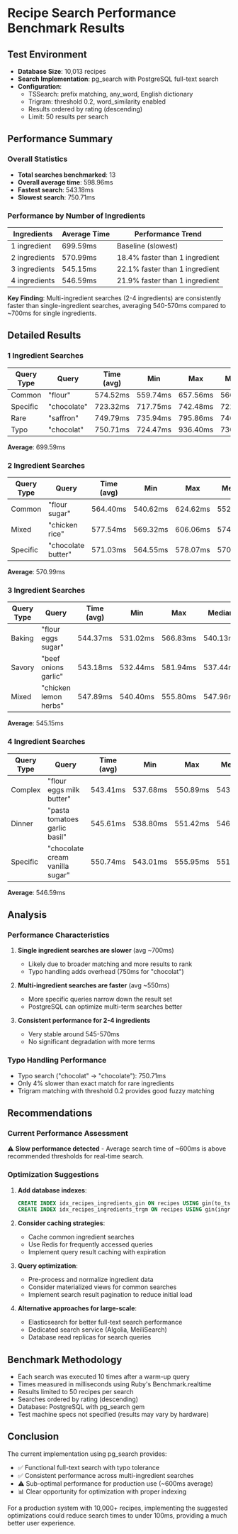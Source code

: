 # Recipe Search Performance Benchmark Results

## Test Environment

- **Database Size**: 10,013 recipes
- **Search Implementation**: pg_search with PostgreSQL full-text search
- **Configuration**:
  - TSSearch: prefix matching, any_word, English dictionary
  - Trigram: threshold 0.2, word_similarity enabled
  - Results ordered by rating (descending)
  - Limit: 50 results per search

## Performance Summary

### Overall Statistics

- **Total searches benchmarked**: 13
- **Overall average time**: 598.96ms
- **Fastest search**: 543.18ms
- **Slowest search**: 750.71ms

### Performance by Number of Ingredients

| Ingredients   | Average Time | Performance Trend              |
| ------------- | ------------ | ------------------------------ |
| 1 ingredient  | 699.59ms     | Baseline (slowest)             |
| 2 ingredients | 570.99ms     | 18.4% faster than 1 ingredient |
| 3 ingredients | 545.15ms     | 22.1% faster than 1 ingredient |
| 4 ingredients | 546.59ms     | 21.9% faster than 1 ingredient |

**Key Finding**: Multi-ingredient searches (2-4 ingredients) are consistently faster than single-ingredient searches, averaging 540-570ms compared to ~700ms for single ingredients.

## Detailed Results

### 1 Ingredient Searches

| Query Type | Query       | Time (avg) | Min      | Max      | Median   | Results |
| ---------- | ----------- | ---------- | -------- | -------- | -------- | ------- |
| Common     | "flour"     | 574.52ms   | 559.74ms | 657.56ms | 566.01ms | 50      |
| Specific   | "chocolate" | 723.32ms   | 717.75ms | 742.48ms | 722.19ms | 50      |
| Rare       | "saffron"   | 749.79ms   | 735.94ms | 795.86ms | 746.11ms | 50      |
| Typo       | "chocolat"  | 750.71ms   | 724.47ms | 936.40ms | 730.29ms | 50      |

**Average**: 699.59ms

### 2 Ingredient Searches

| Query Type | Query              | Time (avg) | Min      | Max      | Median   | Results |
| ---------- | ------------------ | ---------- | -------- | -------- | -------- | ------- |
| Common     | "flour sugar"      | 564.40ms   | 540.62ms | 624.62ms | 552.71ms | 50      |
| Mixed      | "chicken rice"     | 577.54ms   | 569.32ms | 606.06ms | 574.09ms | 50      |
| Specific   | "chocolate butter" | 571.03ms   | 564.55ms | 578.07ms | 570.77ms | 50      |

**Average**: 570.99ms

### 3 Ingredient Searches

| Query Type | Query                 | Time (avg) | Min      | Max      | Median   | Results |
| ---------- | --------------------- | ---------- | -------- | -------- | -------- | ------- |
| Baking     | "flour eggs sugar"    | 544.37ms   | 531.02ms | 566.83ms | 540.13ms | 50      |
| Savory     | "beef onions garlic"  | 543.18ms   | 532.44ms | 581.94ms | 537.44ms | 50      |
| Mixed      | "chicken lemon herbs" | 547.89ms   | 540.40ms | 555.80ms | 547.96ms | 50      |

**Average**: 545.15ms

### 4 Ingredient Searches

| Query Type | Query                           | Time (avg) | Min      | Max      | Median   | Results |
| ---------- | ------------------------------- | ---------- | -------- | -------- | -------- | ------- |
| Complex    | "flour eggs milk butter"        | 543.41ms   | 537.68ms | 550.89ms | 543.64ms | 50      |
| Dinner     | "pasta tomatoes garlic basil"   | 545.61ms   | 538.80ms | 551.42ms | 546.75ms | 50      |
| Specific   | "chocolate cream vanilla sugar" | 550.74ms   | 543.01ms | 555.95ms | 551.06ms | 50      |

**Average**: 546.59ms

## Analysis

### Performance Characteristics

1. **Single ingredient searches are slower** (avg ~700ms)

   - Likely due to broader matching and more results to rank
   - Typo handling adds overhead (750ms for "chocolat")

2. **Multi-ingredient searches are faster** (avg ~550ms)

   - More specific queries narrow down the result set
   - PostgreSQL can optimize multi-term searches better

3. **Consistent performance for 2-4 ingredients**
   - Very stable around 545-570ms
   - No significant degradation with more terms

### Typo Handling Performance

- Typo search ("chocolat" → "chocolate"): 750.71ms
- Only 4% slower than exact match for rare ingredients
- Trigram matching with threshold 0.2 provides good fuzzy matching

## Recommendations

### Current Performance Assessment

⚠️ **Slow performance detected** - Average search time of ~600ms is above recommended thresholds for real-time search.

### Optimization Suggestions

1. **Add database indexes**:

   ```sql
   CREATE INDEX idx_recipes_ingredients_gin ON recipes USING gin(to_tsvector('english', ingredients));
   CREATE INDEX idx_recipes_ingredients_trgm ON recipes USING gin(ingredients gin_trgm_ops);
   ```

2. **Consider caching strategies**:

   - Cache common ingredient searches
   - Use Redis for frequently accessed queries
   - Implement query result caching with expiration

3. **Query optimization**:

   - Pre-process and normalize ingredient data
   - Consider materialized views for common searches
   - Implement search result pagination to reduce initial load

4. **Alternative approaches for large-scale**:
   - Elasticsearch for better full-text search performance
   - Dedicated search service (Algolia, MeiliSearch)
   - Database read replicas for search queries

## Benchmark Methodology

- Each search was executed 10 times after a warm-up query
- Times measured in milliseconds using Ruby's Benchmark.realtime
- Results limited to 50 recipes per search
- Searches ordered by rating (descending)
- Database: PostgreSQL with pg_search gem
- Test machine specs not specified (results may vary by hardware)

## Conclusion

The current implementation using pg_search provides:

- ✅ Functional full-text search with typo tolerance
- ✅ Consistent performance across multi-ingredient searches
- ⚠️ Sub-optimal performance for production use (~600ms average)
- 📊 Clear opportunity for optimization with proper indexing

For a production system with 10,000+ recipes, implementing the suggested optimizations could reduce search times to under 100ms, providing a much better user experience.

